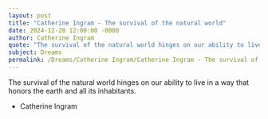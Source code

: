 ```yaml
---
layout: post
title: "Catherine Ingram - The survival of the natural world"
date: 2024-12-28 12:00:00 -0000
author: Catherine Ingram
quote: "The survival of the natural world hinges on our ability to live in a way that honors the earth and all its inhabitants."
subject: Dreams
permalink: /Dreams/Catherine Ingram/Catherine Ingram - The survival of the natural world
---
```


The survival of the natural world hinges on our ability to live in a way that honors the earth and all its inhabitants.

- Catherine Ingram
